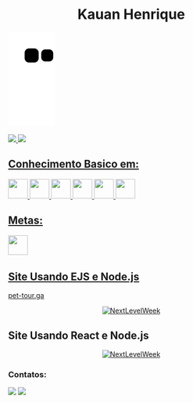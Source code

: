 <h1 align="center">Kauan Henrique</h1>


![Snake animation](https://github.com/PlayerX-000/Kauan_Henrique/blob/output/github-contribution-grid-snake.svg)


<div>
<a href="https://github.com/PlayerX-000">
<img height="180em" src="https://github-readme-stats.vercel.app/api/top-langs/?username=PlayerX-000&layout=compact&langs_count=7&theme=dracula"/>
<img height="180em" src="https://github-readme-stats.vercel.app/api?username=PlayerX-000&show_icons=true&theme=dracula&include_all_commits=true&count_private=true"/>
</div>

  
  
  
  
  ## Conhecimento Basico em:

<img src="https://cdn.jsdelivr.net/gh/devicons/devicon/icons/nodejs/nodejs-original-wordmark.svg" width="40" height="40" />
<img src="https://cdn.jsdelivr.net/gh/devicons/devicon/icons/javascript/javascript-original.svg" width="40" height="40" />
<img src="https://cdn.jsdelivr.net/gh/devicons/devicon/icons/css3/css3-original.svg" width="40" height="40" />
<img src="https://cdn.jsdelivr.net/gh/devicons/devicon/icons/html5/html5-original-wordmark.svg" width="40" height="40" />
<img src="https://cdn.jsdelivr.net/gh/devicons/devicon/icons/react/react-original-wordmark.svg" width="40" height="40" />
<img src="https://cdn.jsdelivr.net/gh/devicons/devicon/icons/nextjs/nextjs-original-wordmark.svg" width="40" height="40" />
  
  ## Metas:
  
  <img src="https://cdn.jsdelivr.net/gh/devicons/devicon/icons/php/php-original.svg" width="40" height="40" />
  
  ## Site Usando EJS e Node.js
<a href="http://pet-tour.ga/"><p>pet-tour.ga</p></a>
  <section align="center">
    <a href="https://github.com/PlayerX-000/PetTour">
  <img alt="NextLevelWeek" title="#Site com EJS" src="https://github.com/PlayerX-000/PlayerX-000/blob/main/img/img1.png" width="400" />
    </a>
</section>


  
  ## Site Usando React e Node.js
  <section align="center" >
      <a href="//github.com/PlayerX-000/next-react-node">
  <img alt="NextLevelWeek" title="#Site com React" src="https://github.com/PlayerX-000/PlayerX-000/blob/main/img/img2.jpg" width="400" />
      </a>
  </section>

  
  
  
  ### Contatos:

<div>
<a href = "mailto:kauan.mghenrique@gmail.com"><img src="https://img.shields.io/badge/Gmail-D14836?style=for-the-badge&logo=gmail&logoColor=white" target="_blank"></a>
<a href="https://www.linkedin.com/in/kauan-henrique-38b40b1a7/" target="_blank"><img src="https://img.shields.io/badge/-LinkedIn-%230077B5?style=for-the-badge&logo=linkedin&logoColor=white" target="_blank"></a>   
</div>
